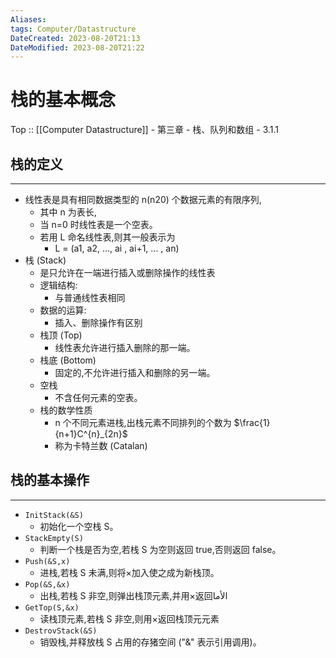 ```yaml
---
Aliases: 
tags: Computer/Datastructure 
DateCreated: 2023-08-20T21:13
DateModified: 2023-08-20T21:22
---
```

# 栈的基本概念

Top :: [[Computer Datastructure]] - 第三章 - 栈、队列和数组 - 3.1.1

## 栈的定义
---
- 线性表是具有相同数据类型的 n(n20) 个数据元素的有限序列,
	- 其中 n 为表长,
	- 当 n=0 时线性表是一个空表。
	- 若用 L 命名线性表,则其一般表示为
		- L = (a1, a2, …, ai , ai+1, … , an)
- 栈 (Stack)
	- 是只允许在一端进行插入或删除操作的线性表
	- 逻辑结构:
		- 与普通线性表相同
	- 数据的运算:
		- 插入、删除操作有区别
	- 栈顶 (Top)
		- 线性表允许进行插入删除的那一端。
	- 栈底 (Bottom)
		- 固定的,不允许进行插入和删除的另一端。
	- 空栈
		- 不含任何元素的空表。
	- 栈的数学性质
		- n 个不同元素进栈,出栈元素不同排列的个数为 $\frac{1}{n+1}C^{n}_{2n}$
		- 称为卡特兰数 (Catalan)

## 栈的基本操作
---
- `InitStack(&S)`
	- 初始化一个空栈 S。
- `StackEmpty(S)`
	- 判断一个栈是否为空,若栈 S 为空则返回 true,否则返回 false。
- `Push(&S,x)`
	- 进栈,若栈 S 未满,则将×加入使之成为新栈顶。
- `Pop(&S,&x)`
	- 出栈,若栈 S 非空,则弹出栈顶元素,并用×返回الأما
- `GetTop(S,&x)`
	- 读栈顶元素,若栈 S 非空,则用×返回栈顶元元素
- `DestrovStack(&S)`
	- 销毁栈,并释放栈 S 占用的存猪空间 ("&" 表示引用调用)。
